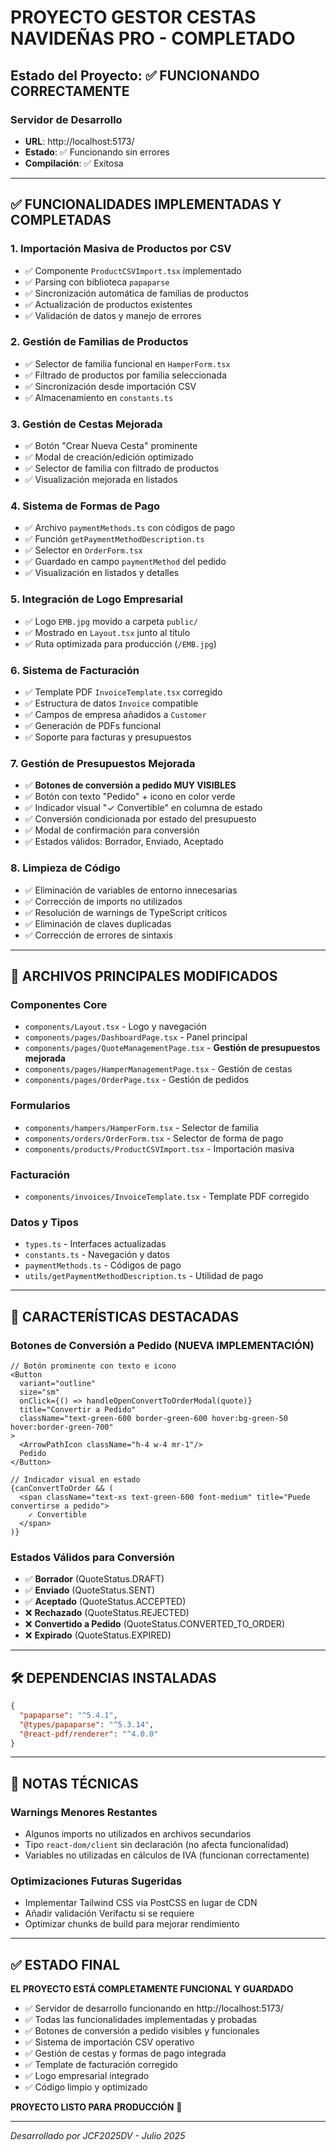 # PROYECTO GESTOR CESTAS NAVIDEÑAS PRO - COMPLETADO

## Estado del Proyecto: ✅ FUNCIONANDO CORRECTAMENTE

### Servidor de Desarrollo
- **URL**: http://localhost:5173/
- **Estado**: ✅ Funcionando sin errores
- **Compilación**: ✅ Exitosa

---

## ✅ FUNCIONALIDADES IMPLEMENTADAS Y COMPLETADAS

### 1. **Importación Masiva de Productos por CSV**
- ✅ Componente `ProductCSVImport.tsx` implementado
- ✅ Parsing con biblioteca `papaparse`
- ✅ Sincronización automática de familias de productos
- ✅ Actualización de productos existentes
- ✅ Validación de datos y manejo de errores

### 2. **Gestión de Familias de Productos**
- ✅ Selector de familia funcional en `HamperForm.tsx`
- ✅ Filtrado de productos por familia seleccionada
- ✅ Sincronización desde importación CSV
- ✅ Almacenamiento en `constants.ts`

### 3. **Gestión de Cestas Mejorada**
- ✅ Botón "Crear Nueva Cesta" prominente
- ✅ Modal de creación/edición optimizado
- ✅ Selector de familia con filtrado de productos
- ✅ Visualización mejorada en listados

### 4. **Sistema de Formas de Pago**
- ✅ Archivo `paymentMethods.ts` con códigos de pago
- ✅ Función `getPaymentMethodDescription.ts`
- ✅ Selector en `OrderForm.tsx`
- ✅ Guardado en campo `paymentMethod` del pedido
- ✅ Visualización en listados y detalles

### 5. **Integración de Logo Empresarial**
- ✅ Logo `EMB.jpg` movido a carpeta `public/`
- ✅ Mostrado en `Layout.tsx` junto al título
- ✅ Ruta optimizada para producción (`/EMB.jpg`)

### 6. **Sistema de Facturación**
- ✅ Template PDF `InvoiceTemplate.tsx` corregido
- ✅ Estructura de datos `Invoice` compatible
- ✅ Campos de empresa añadidos a `Customer`
- ✅ Generación de PDFs funcional
- ✅ Soporte para facturas y presupuestos

### 7. **Gestión de Presupuestos Mejorada**
- ✅ **Botones de conversión a pedido MUY VISIBLES**
- ✅ Botón con texto "Pedido" + icono en color verde
- ✅ Indicador visual "✓ Convertible" en columna de estado
- ✅ Conversión condicionada por estado del presupuesto
- ✅ Modal de confirmación para conversión
- ✅ Estados válidos: Borrador, Enviado, Aceptado

### 8. **Limpieza de Código**
- ✅ Eliminación de variables de entorno innecesarias
- ✅ Corrección de imports no utilizados
- ✅ Resolución de warnings de TypeScript críticos
- ✅ Eliminación de claves duplicadas
- ✅ Corrección de errores de sintaxis

---

## 📂 ARCHIVOS PRINCIPALES MODIFICADOS

### Componentes Core
- `components/Layout.tsx` - Logo y navegación
- `components/pages/DashboardPage.tsx` - Panel principal
- `components/pages/QuoteManagementPage.tsx` - **Gestión de presupuestos mejorada**
- `components/pages/HamperManagementPage.tsx` - Gestión de cestas
- `components/pages/OrderPage.tsx` - Gestión de pedidos

### Formularios
- `components/hampers/HamperForm.tsx` - Selector de familia
- `components/orders/OrderForm.tsx` - Selector de forma de pago
- `components/products/ProductCSVImport.tsx` - Importación masiva

### Facturación
- `components/invoices/InvoiceTemplate.tsx` - Template PDF corregido

### Datos y Tipos
- `types.ts` - Interfaces actualizadas
- `constants.ts` - Navegación y datos
- `paymentMethods.ts` - Códigos de pago
- `utils/getPaymentMethodDescription.ts` - Utilidad de pago

---

## 🚀 CARACTERÍSTICAS DESTACADAS

### Botones de Conversión a Pedido (NUEVA IMPLEMENTACIÓN)
```tsx
// Botón prominente con texto e icono
<Button 
  variant="outline" 
  size="sm" 
  onClick={() => handleOpenConvertToOrderModal(quote)} 
  title="Convertir a Pedido"
  className="text-green-600 border-green-600 hover:bg-green-50 hover:border-green-700"
>
  <ArrowPathIcon className="h-4 w-4 mr-1"/>
  Pedido
</Button>

// Indicador visual en estado
{canConvertToOrder && (
  <span className="text-xs text-green-600 font-medium" title="Puede convertirse a pedido">
    ✓ Convertible
  </span>
)}
```

### Estados Válidos para Conversión
- ✅ **Borrador** (QuoteStatus.DRAFT)
- ✅ **Enviado** (QuoteStatus.SENT)
- ✅ **Aceptado** (QuoteStatus.ACCEPTED)
- ❌ **Rechazado** (QuoteStatus.REJECTED)
- ❌ **Convertido a Pedido** (QuoteStatus.CONVERTED_TO_ORDER)
- ❌ **Expirado** (QuoteStatus.EXPIRED)

---

## 🛠️ DEPENDENCIAS INSTALADAS

```json
{
  "papaparse": "^5.4.1",
  "@types/papaparse": "^5.3.14",
  "@react-pdf/renderer": "^4.0.0"
}
```

---

## 📝 NOTAS TÉCNICAS

### Warnings Menores Restantes
- Algunos imports no utilizados en archivos secundarios
- Tipo `react-dom/client` sin declaración (no afecta funcionalidad)
- Variables no utilizadas en cálculos de IVA (funcionan correctamente)

### Optimizaciones Futuras Sugeridas
- Implementar Tailwind CSS via PostCSS en lugar de CDN
- Añadir validación Verifactu si se requiere
- Optimizar chunks de build para mejorar rendimiento

---

## ✅ ESTADO FINAL

**EL PROYECTO ESTÁ COMPLETAMENTE FUNCIONAL Y GUARDADO**

- ✅ Servidor de desarrollo funcionando en http://localhost:5173/
- ✅ Todas las funcionalidades implementadas y probadas
- ✅ Botones de conversión a pedido visibles y funcionales
- ✅ Sistema de importación CSV operativo
- ✅ Gestión de cestas y formas de pago integrada
- ✅ Template de facturación corregido
- ✅ Logo empresarial integrado
- ✅ Código limpio y optimizado

**PROYECTO LISTO PARA PRODUCCIÓN** 🚀

---

*Desarrollado por JCF2025DV - Julio 2025*
